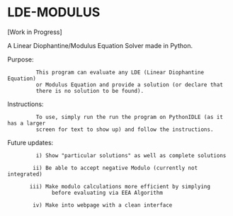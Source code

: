 # LDE-MODULUS

[Work in Progress]

A Linear Diophantine/Modulus Equation Solver made in Python. 

Purpose:

             This program can evaluate any LDE (Linear Diophantine Equation)
             or Modulus Equation and provide a solution (or declare that
             there is no solution to be found). 

Instructions:

             To use, simply run the run the program on PythonIDLE (as it has a larger 
             screen for text to show up) and follow the instructions.

Future updates:
             
             i) Show "particular solutions" as well as complete solutions
             
            ii) Be able to accept negative Modulo (currently not integrated)
             
           iii) Make modulo calculations more efficient by simplying
                  before evaluating via EEA Algorithm
                  
            iv) Make into webpage with a clean interface

